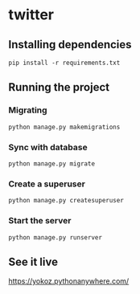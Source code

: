 # twitter

## Installing dependencies

`pip install -r requirements.txt`

## Running the project

### Migrating

`python manage.py makemigrations`

### Sync with database

`python manage.py migrate`

### Create a superuser

`python manage.py createsuperuser`

### Start the server

`python manage.py runserver`

## See it live
https://yokoz.pythonanywhere.com/
